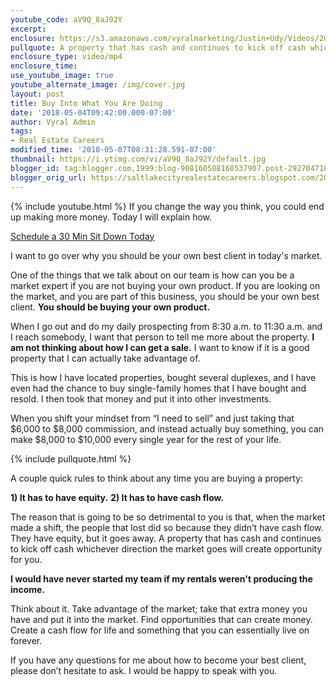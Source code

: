 ```yaml
---
youtube_code: aV9Q_8aJ92Y
excerpt:
enclosure: https://s3.amazonaws.com/vyralmarketing/Justin+Udy/Videos/2018/May/Salt+Lake+City+Real+Estate+Agent-+Buy+into+What+You+Are+Doing.mp4
pullquote: A property that has cash and continues to kick off cash whichever direction the market goes will create opportunity for you.
enclosure_type: video/mp4
enclosure_time:
use_youtube_image: true
youtube_alternate_image: /img/cover.jpg
layout: post
title: Buy Into What You Are Doing
date: '2018-05-04T09:42:00.000-07:00'
author: Vyral Admin
tags:
- Real Estate Careers
modified_time: '2018-05-07T08:31:28.591-07:00'
thumbnail: https://i.ytimg.com/vi/aV9Q_8aJ92Y/default.jpg
blogger_id: tag:blogger.com,1999:blog-908160588168537907.post-2927047183110182013
blogger_orig_url: https://saltlakecityrealestatecareers.blogspot.com/2018/05/buy-into-what-you-are-doing.html
---
```

{% include youtube.html %}
If you change the way you think, you could end up making more money. Today I will explain how.

<div class="post-cta">
<a href="/contact/" target="_blank">Schedule a 30 Min Sit Down Today</a>
</div>

I want to go over why you should be your own best client in today's market.  

One of the things that we talk about on our team is how can you be a market expert if you are not buying your own product. If you are looking on the market, and you are part of this business, you should be your own best client. **You should be buying your own product.**

When I go out and do my daily prospecting from 8:30 a.m. to 11:30 a.m. and I reach somebody, I want that person to tell me more about the property. **I am not thinking about how I can get a sale.** I want to know if it is a good property that I can actually take advantage of.

This is how I have located properties, bought several duplexes, and I have even had the chance to buy single-family homes that I have bought and resold. I then took that money and put it into other investments.

When you shift your mindset from “I need to sell” and just taking that $6,000 to $8,000 commission, and instead actually buy something, you can make $8,000 to $10,000 every single year for the rest of your life.  

{% include pullquote.html %}

A couple quick rules to think about any time you are buying a property:

**1) It has to have equity.**
**2) It has to have cash flow.**

The reason that is going to be so detrimental to you is that, when the market made a shift, the people that lost did so because they didn’t have cash flow. They have equity, but it goes away.
A property that has cash and continues to kick off cash whichever direction the market goes will create opportunity for you.

**I would have never started my team if my rentals weren't producing the income.**

Think about it. Take advantage of the market; take that extra money you have and put it into the market.  Find opportunities that can create money. Create a cash flow for life and something that you can essentially live on forever.

If you have any questions for me about how to become your best client, please don’t hesitate to ask. I would be happy to speak with you.
